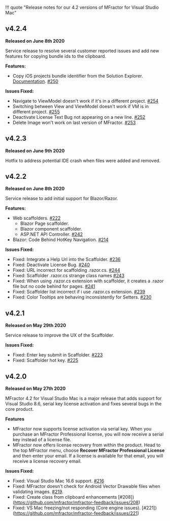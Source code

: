 !!! quote "Release notes for our 4.2 versions of MFractor for Visual Studio Mac"

## v4.2.4

**Released on June 8th 2020**

Service release to resolve several customer reported issues and add new features for copying bundle ids to the clipboard.

**Features:**

 * Copy iOS projects bundle identifier from the Solution Explorer. [Documentation](/ios/tools/copy-bundle-id.md). [#250](https://github.com/mfractor/mfractor-feedback/issues/250)

**Issues Fixed:**

 * Navigate to ViewModel doesn't work if it's in a different project. [#254](https://github.com/mfractor/mfractor-feedback/issues/254)
 * Switching between View and ViewModel doesn't work if VM is in different project. [#255](https://github.com/mfractor/mfractor-feedback/issues/255)
 * Deactivate License Text Bug not appearing on a new line. [#252](https://github.com/mfractor/mfractor-feedback/issues/252)
 * Delete Image won't work on last version of MFractor. [#253](https://github.com/mfractor/mfractor-feedback/issues/253)

## v4.2.3

**Released on June 9th 2020**

Hotfix to address potential IDE crash when files were added and removed.

## v4.2.2

**Released on June 8th 2020**

Service release to add initial support for Blazor/Razor.

 **Features:**

  * Web scaffolders. [#222](https://github.com/mfractor/mfractor-feedback/issues/222)
    * Blazor Page scaffolder.
    * Blazor component scaffolder.
    * ASP.NET API Controller. [#242](https://github.com/mfractor/mfractor-feedback/issues/242)
  * Blazor: Code Behind HotKey Navigation. [#214](https://github.com/mfractor/mfractor-feedback/issues/214)

**Issues Fixed:**

 * Fixed: Integrate a Help Url into the Scaffolder. [#236](https://github.com/mfractor/mfractor-feedback/issues/236)
 * Fixed: Deactivate License Bug. [#240](https://github.com/mfractor/mfractor-feedback/issues/240)
 * Fixed: URL incorrect for scaffolding .razor.cs. [#244](https://github.com/mfractor/mfractor-feedback/issues/244)
 * Fixed: Scaffolder .razor.cs strange class names [#243](https://github.com/mfractor/mfractor-feedback/issues/243)
 * Fixed: When using .razor.cs extension with scaffolder, it creates a .razor file but no code behind for pages. [#241](https://github.com/mfractor/mfractor-feedback/issues/241)
 * Fixed: Scaffolder list incorrect if i use .razor.cs extension. [#239](https://github.com/mfractor/mfractor-feedback/issues/239)
 * Fixed: Color Tooltips are behaving inconsistently for Setters. [#230](https://github.com/mfractor/mfractor-feedback/issues/230)


## v4.2.1

**Released on May 29th 2020**

Service release to improve the UX of the Scaffolder.

 **Issues Fixed:**

  * Fixed: Enter key submit in Scaffolder. [#223](https://github.com/mfractor/mfractor-feedback/issues/223)
  * Fixed: Scaffolder hot key. [#225](https://github.com/mfractor/mfractor-feedback/issues/225)

## v4.2.0

**Released on May 27th 2020**

MFractor 4.2 for Visual Studio Mac is a major release that adds support for Visual Studio 8.6, serial key license activation and fixes several bugs in the core product.

**Features**

 * MFractor now supports license activation via serial key. When you purchase an MFractor Professional license, you will now receive a serial key instead of a license file.
 * MFractor now offers license recovery from within the product. Head to the top MFractor menu, choose **Recover MFractor Professional License** and then enter your email. If a license is available for that email, you will receive a license recovery email.

 **Issues Fixed:**

  * Fixed: Visual Studio Mac 16.6 support. [#216](https://github.com/mfractor/mfractor-feedback/issues/216)
  * Fixed: MFractor doesn't check for Android Vector Drawable files when validating images. [#219](https://github.com/mfractor/mfractor-feedback/issues/219).
  * Fixed: Create class from clipboard enhancements [#208])(https://github.com/mfractor/mfractor-feedback/issues/208)
  * Fixed: VS Mac freezing/not responding (Core engine issues). [#221])(https://github.com/mfractor/mfractor-feedback/issues/221)
